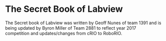 # The Secret Book of Labview

The Secret book of Labview was written by Geoff Nunes of team 1391 and is being updated by Byron Miller of Team 2881 to reflect year 2017 competition and updates/changes from cRIO to RoboRIO.
